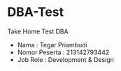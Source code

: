 # DBA-Test
Take Home Test DBA

- Nama : Tegar Priambudi
- Nomor Peserta : 213142793442
- Job Role : Development & Design
